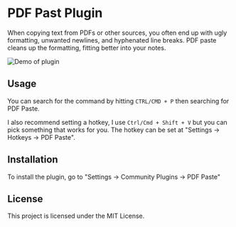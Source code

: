 # PDF Past Plugin

When copying text from PDFs or other sources, you often end up with ugly formatting, unwanted newlines, and hyphenated line breaks. PDF paste cleans up the formatting, fitting better into your notes.

![Demo of plugin](https://github.com/user-attachments/assets/0ddde69c-fa9e-4bff-8ec3-e0395a2dc1f6)

## Usage

You can search for the command by hitting `CTRL/CMD + P` then searching for PDF Paste.

I also recommend setting a hotkey, I use `Ctrl/Cmd + Shift + V` but you can pick something that works for you. The hotkey can be set at "Settings -> Hotkeys -> PDF Paste".

## Installation

To install the plugin, go to "Settings -> Community Plugins -> PDF Paste"

## License

This project is licensed under the MIT License.
